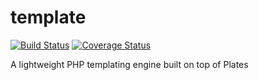 # template

[![Build Status](https://secure.travis-ci.org/loomphp/template.svg?branch=master)](https://secure.travis-ci.org/loomphp/template)
[![Coverage Status](https://coveralls.io/repos/github/loomphp/template/badge.svg?branch=master)](https://coveralls.io/github/loomphp/template?branch=master)

A lightweight PHP templating engine built on top of Plates
